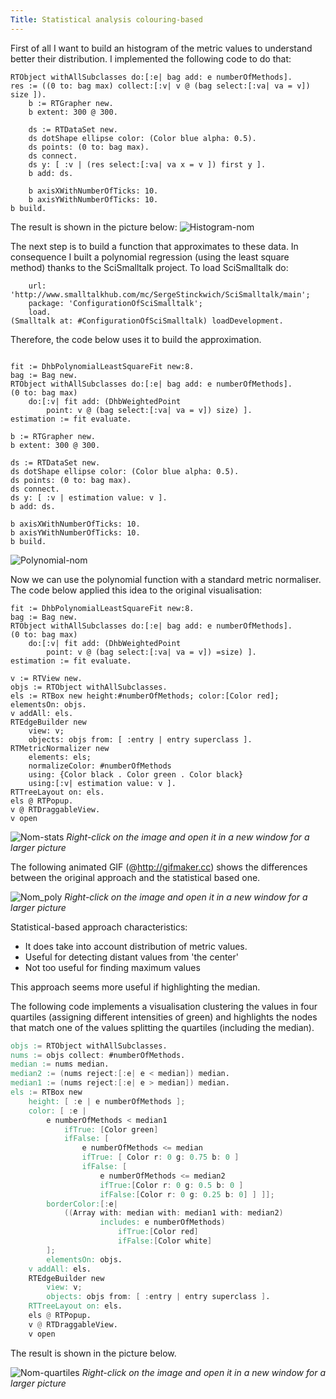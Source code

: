```yaml
---
Title: Statistical analysis colouring-based
---
```


First of all I want to build an histogram of the metric values to understand better their distribution. I implemented the following code to do that:

```bag := Bag new.
RTObject withAllSubclasses do:[:e| bag add: e numberOfMethods].
res := ((0 to: bag max) collect:[:v| v @ (bag select:[:va| va = v]) size ]). 
	b := RTGrapher new.
	b extent: 300 @ 300.
	
	ds := RTDataSet new.
	ds dotShape ellipse color: (Color blue alpha: 0.5).
	ds points: (0 to: bag max).
	ds connect.
	ds y: [ :v | (res select:[:va| va x = v ]) first y ].
	b add: ds.
	
	b axisXWithNumberOfTicks: 10.
	b axisYWithNumberOfTicks: 10.
b build.
```
The result is shown in the picture below:
![Histogram-nom](%assets_url%/files/39/a7dq1l3urddac2tv8a3tyz403rxpcx/histogram_nom.png)






The next step is to build a function that approximates to these data. In consequence I built a polynomial regression (using the least square method) thanks to the SciSmalltalk project. To load SciSmalltalk do:
```Gofer new
    url: 'http://www.smalltalkhub.com/mc/SergeStinckwich/SciSmalltalk/main';
    package: 'ConfigurationOfSciSmalltalk';
    load.
(Smalltalk at: #ConfigurationOfSciSmalltalk) loadDevelopment.
```

Therefore, the code below uses it to build the approximation.
```|estimation|

fit := DhbPolynomialLeastSquareFit new:8.
bag := Bag new.
RTObject withAllSubclasses do:[:e| bag add: e numberOfMethods].
(0 to: bag max) 
	do:[:v| fit add: (DhbWeightedPoint 
		point: v @ (bag select:[:va| va = v]) size) ].
estimation := fit evaluate.

b := RTGrapher new.
b extent: 300 @ 300.

ds := RTDataSet new.
ds dotShape ellipse color: (Color blue alpha: 0.5).
ds points: (0 to: bag max).
ds connect.
ds y: [ :v | estimation value: v ].
b add: ds.

b axisXWithNumberOfTicks: 10.
b axisYWithNumberOfTicks: 10.
b build.
```


![Polynomial-nom](%assets_url%/files/08/crekn7gwneo104nv0q9xqv05c5qjq1/polynomial_nom.png)

Now we can use the polynomial function with a standard metric normaliser. The code below applied this idea to the original visualisation:
```|estimation|
fit := DhbPolynomialLeastSquareFit new:8.
bag := Bag new.
RTObject withAllSubclasses do:[:e| bag add: e numberOfMethods].
(0 to: bag max) 
	do:[:v| fit add: (DhbWeightedPoint 
		point: v @ (bag select:[:va| va = v]) =size) ].
estimation := fit evaluate.

v := RTView new.
objs := RTObject withAllSubclasses.
els := RTBox new height:#numberOfMethods; color:[Color red]; elementsOn: objs.
v addAll: els.
RTEdgeBuilder new
	view: v;
	objects: objs from: [ :entry | entry superclass ].
RTMetricNormalizer new
	elements: els;
	normalizeColor: #numberOfMethods 
	using: {Color black . Color green . Color black} 
	using:[:v| estimation value: v ].
RTTreeLayout on: els.
els @ RTPopup.
v @ RTDraggableView.
v open
```

![Nom-stats](%assets_url%/files/06/nwc2hra22mvlbe16nje5pnsuac4d1y/nom_stats.png)
*Right-click on the image and open it in a new window for a larger picture*

The following animated GIF (@http://gifmaker.cc) shows the differences between the original approach and the statistical based one.

![Nom_poly](%assets_url%/files/06/dp5vnu3k2tszc4eoi4sxzujivj746p/nom_poly.gif)
*Right-click on the image and open it in a new window for a larger picture*

Statistical-based approach characteristics:

- It does take into account distribution of metric values. 
- Useful for detecting distant values from 'the center'
- Not too useful for finding maximum values

This approach seems more useful if highlighting the median.

The following code implements a visualisation clustering the values in four quartiles (assigning different intensities of green) and highlights the nodes that match one of the values splitting the quartiles (including the median).

```v := RTView new.
objs := RTObject withAllSubclasses.
nums := objs collect: #numberOfMethods.
median := nums median.
median2 := (nums reject:[:e| e < median]) median.
median1 := (nums reject:[:e| e > median]) median.
els := RTBox new
	height: [ :e | e numberOfMethods ];
	color: [ :e | 
		e numberOfMethods < median1
			ifTrue: [Color green]
			ifFalse: [ 
				e numberOfMethods <= median
				ifTrue: [ Color r: 0 g: 0.75 b: 0 ]
				ifFalse: [ 
					e numberOfMethods <= median2
					ifTrue:[Color r: 0 g: 0.5 b: 0 ]
					ifFalse:[Color r: 0 g: 0.25 b: 0] ] ]];
		borderColor:[:e|
			((Array with: median with: median1 with: median2) 
					includes: e numberOfMethods) 
						ifTrue:[Color red] 
						ifFalse:[Color white]
		];
		elementsOn: objs.
	v addAll: els.
	RTEdgeBuilder new
		view: v;
		objects: objs from: [ :entry | entry superclass ].
	RTTreeLayout on: els.
	els @ RTPopup.
	v @ RTDraggableView.
	v open
```

The result is shown in the picture below.

![Nom-quartiles](%assets_url%/files/7f/few8ya2stcodg33ryjn1krwszyydzj/nom_quartiles.png)
*Right-click on the image and open it in a new window for a larger picture*
